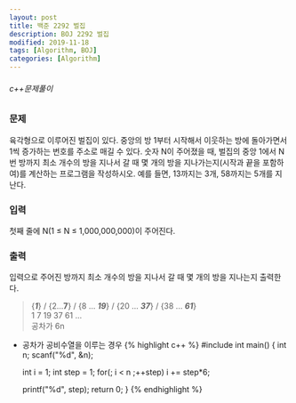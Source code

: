 ```yaml
---
layout: post
title: 백준 2292 벌집
description: BOJ 2292 벌집
modified: 2019-11-18
tags: [Algorithm, BOJ]
categories: [Algorithm]
---
```

###### c++문제풀이
 
### 문제  
육각형으로 이루어진 벌집이 있다. 중앙의 방 1부터 시작해서 이웃하는 방에 돌아가면서 1씩 증가하는 번호를 주소로 매길 수 있다. 숫자 N이 주어졌을 때, 벌집의 중앙 1에서 N번 방까지 최소 개수의 방을 지나서 갈 때 몇 개의 방을 지나가는지(시작과 끝을 포함하여)를 계산하는 프로그램을 작성하시오. 예를 들면, 13까지는 3개, 58까지는 5개를 지난다.  

### 입력
첫째 줄에 N(1 ≤ N ≤ 1,000,000,000)이 주어진다.    

### 출력
입력으로 주어진 방까지 최소 개수의 방을 지나서 갈 때 몇 개의 방을 지나는지 출력한다.        

> {***1***} / {2...**7**} / {8 ... ***19***} / {20 ... ***37***} / {38 ... ***61***}   
> 1 7 19 37 61 ...  
> 공차가 6n 

- 공차가 공비수열을 이루는 경우
{% highlight c++ %}
#include <cstdio>
int main()
{
	int n;
	scanf("%d", &n);
	
	int i = 1;
	int step = 1;
	for(; i < n ;++step)
	    i += step*6;

	printf("%d", step);
	return 0;
}
{% endhighlight %}